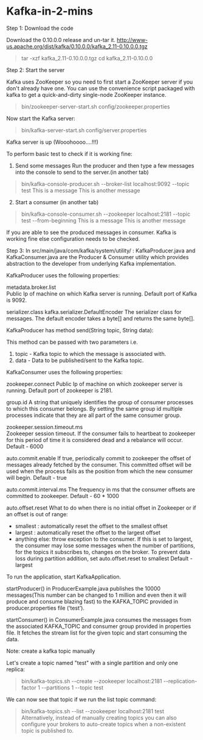 # Kafka-in-2-mins

Step 1: Download the code

Download the 0.10.0.0 release and un-tar it.
http://www-us.apache.org/dist/kafka/0.10.0.0/kafka_2.11-0.10.0.0.tgz 

> tar -xzf kafka_2.11-0.10.0.0.tgz
> cd kafka_2.11-0.10.0.0

Step 2: Start the server

Kafka uses ZooKeeper so you need to first start a ZooKeeper server if you don't already have one. You can use the convenience script packaged with kafka to get a quick-and-dirty single-node ZooKeeper instance.

> bin/zookeeper-server-start.sh config/zookeeper.properties

Now start the Kafka server:
> bin/kafka-server-start.sh config/server.properties

Kafka server is up (Wooohoooo….!!!) 

To perform basic test to check if it is working fine:

1) Send some messages 
Run the producer and then type a few messages into the console to send to the server.(in another tab)

> bin/kafka-console-producer.sh --broker-list localhost:9092 --topic test
This is a message
This is another message

2) Start a consumer (in another tab)

> bin/kafka-console-consumer.sh --zookeeper localhost:2181 --topic test --from-beginning
This is a message
This is another message

If you are able to see the produced messages in consumer. Kafka is working fine else configuration needs to be checked.


Step 3: In src/main/java/com/kafka/system/utility/ :
KafkaProducer.java and KafkaConsumer.java are the Producer & Consumer utility which provides abstraction to the developer from underlying Kafka implementation. 

KafkaProducer uses the following properties:

metadata.broker.list		
Public Ip of machine on which Kafka server is running.
Default port of Kafka is 9092.

serializer.class	kafka.serializer.DefaultEncoder	
The serializer class for messages. The default encoder takes a byte[] and returns the same byte[].


KafkaProducer has method send(String topic, String data):

This method can be passed with two parameters i.e.
1) topic - Kafka topic to which the message is associated with.
2) data - Data to be published/sent to the Kafka topic. 


KafkaConsumer uses the following properties:

zookeeper.connect
Public Ip of machine on which zookeeper server is running.
Default port of zookeeper is 2181.

group.id
A string that uniquely identifies the group of consumer processes to which this consumer belongs. By setting the same group id multiple processes indicate that they are all part of the same consumer group.

zookeeper.session.timeout.ms 	
Zookeeper session timeout. If the consumer fails to heartbeat to zookeeper for this period of time it is considered dead and a rebalance will occur.
Default - 6000	

auto.commit.enable
If true, periodically commit to zookeeper the offset of messages already fetched by the consumer. This committed offset will be used when the process fails as the position from which the new consumer will begin.
Default - true

auto.commit.interval.ms	
The frequency in ms that the consumer offsets are committed to zookeeper.
Default - 60 * 1000


auto.offset.reset
What to do when there is no initial offset in Zookeeper or if an offset is out of range:
* smallest : automatically reset the offset to the smallest offset
* largest : automatically reset the offset to the largest offset
* anything else: throw exception to the consumer. If this is set to largest, the consumer may lose some messages when the number of partitions, for the topics it subscribes to, changes on the broker. To prevent data loss during partition addition, set auto.offset.reset to smallest
Default - largest

To run the application, start KafkaApplication.

startProducer() in ProducerExample.java publishes the 10000 messages(This number can be changed to 1 million and even then it will produce and consume blazing fast) to the KAFKA_TOPIC provided in producer.properties file (‘test’).

startConsumer() in ConsumerExample.java consumes the messages from the associated KAFKA_TOPIC and consumer group provided in properties file.
It fetches the stream list for the given topic and start consuming the data. 



Note: create a kafka topic manually

Let's create a topic named "test" with a single partition and only one replica:
> bin/kafka-topics.sh --create --zookeeper localhost:2181 --replication-factor 1 --partitions 1 --topic test

We can now see that topic if we run the list topic command:
> bin/kafka-topics.sh --list --zookeeper localhost:2181
test
Alternatively, instead of manually creating topics you can also configure your brokers to auto-create topics when a non-existent topic is published to.  

